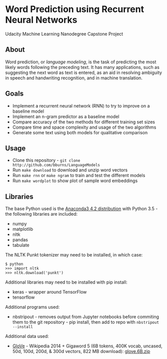 
# Word Prediction using Recurrent Neural Networks

Udacity Machine Learning Nanodegree Capstone Project


## About

Word prediction, or *language modeling*, is the task of predicting the most
likely words following the preceding text. It has many applications, such as
suggesting the next word as text is entered, as an aid in resolving ambiguity in
speech and handwriting recognition, and in machine translation.


## Goals

* Implement a recurrent neural network (RNN) to try to improve on a baseline model
* Implement an n-gram predictor as a baseline model
* Compare accuracy of the two methods for different training set sizes
* Compare time and space complexity and usage of the two algorithms
* Generate some text using both models for qualitative comparison


## Usage

* Clone this repository - `git clone http://github.com/bburns/LanguageModels`
* Run `make download` to download and unzip word vectors
* Run `make rnn` or `make ngram` to train and test the different models
* Run `make wordplot` to show plot of sample word embeddings


## Libraries

<!-- include version numbers for all libraries -->

The base Python used is the [Anaconda3 4.2 distribution](https://www.continuum.io/downloads) with Python 3.5 - the following libraries are included:

- numpy
- matplotlib
- nltk
- pandas
- tabulate

The NLTK Punkt tokenizer may need to be installed, in which case:

    $ python
    >>> import nltk
    >>> nltk.download('punkt')

Additional libraries may need to be installed with pip install:

- keras - wrapper around TensorFlow
- tensorflow

<!-- - textstat - calculates Coleman-Liau Index for texts (grade level readability) -->
<!-- - pydot - to visualize Keras models -->

Additional programs used:

<!-- - dot - to visualize Keras models -->
- nbstripout - removes output from Jupyter notebooks before commiting them to
  the git repository - pip install, then add to repo with `nbstripout --install`

Additional data used:

- [GloVe](http://nlp.stanford.edu/projects/glove/ ) - Wikipedia 2014 + Gigaword
5 (6B tokens, 400K vocab, uncased, 50d, 100d, 200d, & 300d vectors, 822 MB
download): [glove.6B.zip](http://nlp.stanford.edu/data/wordvecs/glove.6B.zip)

